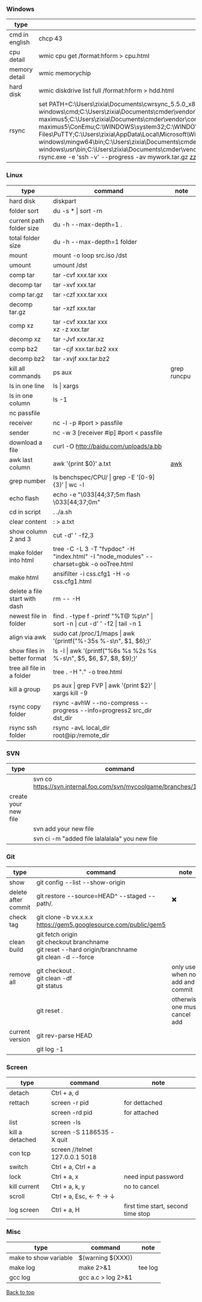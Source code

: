 ### Windows

| type | command | note |
| -----| ---- | ---- |
| cmd in english | chcp 43 |  
| cpu detail | wmic cpu get /format:hform > cpu.html | 
| memory detail | wmic memorychip |  
| hard disk | wmic diskdrive list full /format:hform > hdd.html |
| rsync | set PATH=C:\Users\zixia\Documents\cwrsync_5.5.0_x86_free\bin;C:\Users\zixia\Documents\cmder\vendor\git-for-windows\cmd;C:\Users\zixia\Documents\cmder\vendor\conemu-maximus5\ConEmu\Scripts;C:\Users\zixia\Documents\cmder\vendor\conemu-maximus5;C:\Users\zixia\Documents\cmder\vendor\conemu-maximus5\ConEmu;C:\WINDOWS\system32;C:\WINDOWS;C:\WINDOWS\System32\Wbem;C:\WINDOWS\System32\WindowsPowerShell\v1.0\;C:\Program Files\PuTTY\;C:\Users\zixia\AppData\Local\Microsoft\WindowsApps;C:\Users\zixia\Documents\cmder\vendor\git-for-windows\mingw64\bin;C:\Users\zixia\Documents\cmder\vendor\git-for-windows\usr\bin;C:\Users\zixia\Documents\cmder\vendor\bin;C:\Users\zixia\Documents\cmder;<br>rsync.exe -e 'ssh -v' --progress -av mywork.tar.gz zzx@192.168.10.85:/home/zzx | 

### Linux

| type | command | note |
| -----| ---- | ---- |
| hard disk | diskpart | |
| folder sort |  du -s * \| sort -rn | |
| current path folder size|du -h --max-depth=1 .||
| total folder size |du -h --max-depth=1 folder||
| mount | mount -o loop src.iso /dst | |
| umount | umount /dst | |
| comp tar | tar -cvf xxx.tar xxx | |
| decomp tar | tar -xvf xxx.tar | |
| comp tar.gz | tar -czf xxx.tar xxx | |
| decomp tar.gz | tar -xzf xxx.tar | |
| comp xz | tar -cvf xxx.tar xxx<br>xz -z xxx.tar | |
|decomp xz | tar -Jvf xxx.tar.xz | |
| comp bz2 | tar -cjf xxx.tar.bz2 xxx | |
|decomp bz2 |  tar -xvjf xxx.tar.bz2 | |
| kill all commands |ps aux | grep runcpu |  awk {'print $2}' | sudo xargs kill -9| root no need sudo|
| ls in one line | ls \| xargs| |
| ls in one column | ls -1 | |
| nc passfile | | |
| receiver | nc -l -p #port > passfile | |
| sender | nc -w 3 [receiver #ip] #port < passfile | |
|download a file|curl -O http://baidu.com/uploads/a.bb||
| awk last column | awk '{print $0}' a.txt | [awk](Command_AWK.md) |
| grep number |ls benchspec/CPU/ \| grep -E '[0-9]{3}' \| wc -l||
| echo flash |echo -e "\033[44;37;5m flash \033[44;37;0m"||
| cd in script |. ./a.sh||
| clear content| : > a.txt ||
|show column 2 and 3|cut -d' ' -f2,3|
|make folder into html|tree -C -L 3 -T "fvpdoc" -H "index.html" -I "node_modules" --charset=gbk -o ooTree.html||
|make html|ansifilter -i css.cfg1 -H -o css.cfg1.html||
|delete a file start with dash|rm -- -H||
|newest file in folder|find . -type f -printf "%T@ %p\n" \| sort -n \| cut -d' ' -f2 \| tail -n 1||
|align via awk|sudo cat /proc/1/maps \| awk '{printf("%-35s %-s\n", $1, $6);}'||
|show files in better format|ls -l \| awk '{printf("%6s %s %2s %s %-s\n", $5, $6, $7, $8, $9);}'||
|tree all file in a folder|tree . -H "." -o tree.html||
|kill a group|ps aux \| grep FVP \| awk '{print $2}' \| xargs kill -9||
|rsync copy folder|rsync -avhW --no-compress --progress --info=progress2 src_dir dst_dir||
|rsync ssh folder|rsync -avL local_dir root@ip:/remote_dir||

<!---
div class="special-class" markdown="1"
is not working...


-->


### SVN
| type | command | note |
| -----| ---- | ---- |
||svn co https://svn.internal.foo.com/svn/mycoolgame/branches/1.81||
|create your new file|||
||svn add your new file||
||svn ci -m "added file lalalalala" you new file||

### Git
| type | command | note |
| -----| ---- | ---- |
| show |  git config --list --show-origin | |
| delete after commit | git restore --source=HEAD^ --staged  -- path/*.* | :heavy_multiplication_x: |
| check tag |git clone -b vx.x.x.x https://gem5.googlesource.com/public/gem5||
| clean build |git fetch origin<br>git checkout branchname<br>git reset --hard origin/branchname<br>git  clean -d --force||
| remove all|git checkout .<br>git clean -df<br>git status|only use when no add and commit|
|           |git reset .|otherwise one must cancel add |
| current version|git rev-parse HEAD||
|                |git log -1||




### Screen
| type | command | note |
| -----| ---- | ---- |
|detach |  Ctrl + a, d | |
|rettach |  screen -r pid | for dettached |
| |  screen -rd pid | for attached |
|list |  screen -ls | |
|kill a detached|screen -S 1186535 -X quit||
|con tcp|screen //telnet 127.0.0.1 5018||
|switch|Ctrl + a, Ctrl + a||
|lock|Ctrl + a, x|need input password|
|kill current|Ctrl + a, k, y|no to cancel|
|scroll| Ctrl + a, Esc, ← ↑ → ↓ |
|log screen|Ctrl + a, H|first time start, second time stop|


### Misc
| type | command | note |
| -----| ---- | ---- |
| make to show variable |  $(warning  $(XXX)) | |
| make log | make 2>&1 | tee log | |
| gcc log | gcc a.c > log 2>&1 | |


<a href="#top">Back to top</a>
